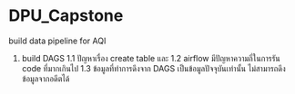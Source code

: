 # DPU_Capstone
build data pipeline for AQI
1. build DAGS
  1.1  ปัญหาเรื่อง create table และ 
  1.2  airflow มีปัญหาความถี่ในการรัน code ที่มากเกินไป
  1.3  ข้อมูลที่ทำการดึงจาก DAGS เป็นข้อมูลปัจจุบันเท่านั้น ไม่สามารถดึงข้อมูลจากอดีตได้
